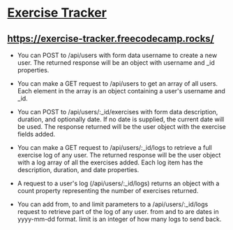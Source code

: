 # [Exercise Tracker](https://www.freecodecamp.org/learn/apis-and-microservices/apis-and-microservices-projects/exercise-tracker)


## https://exercise-tracker.freecodecamp.rocks/


* You can POST to /api/users with form data username to create a new user. The returned response will be an object with username and _id properties.

* You can make a GET request to /api/users to get an array of all users. Each element in the array is an object containing a user's username and _id.

* You can POST to /api/users/:_id/exercises with form data description, duration, and optionally date. If no date is supplied, the current date will be used. The response returned will be the user object with the exercise fields added.

* You can make a GET request to /api/users/:_id/logs to retrieve a full exercise log of any user. The returned response will be the user object with a log array of all the exercises added. Each log item has the description, duration, and date properties.

* A request to a user's log (/api/users/:_id/logs) returns an object with a count property representing the number of exercises returned.

* You can add from, to and limit parameters to a /api/users/:_id/logs request to retrieve part of the log of any user. from and to are dates in yyyy-mm-dd format. limit is an integer of how many logs to send back.